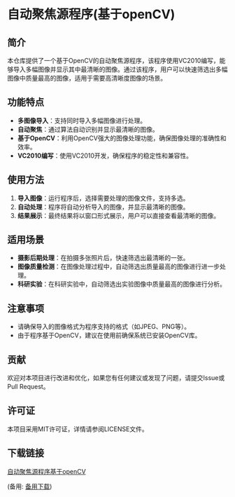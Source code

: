 # 自动聚焦源程序(基于openCV)

## 简介

本仓库提供了一个基于OpenCV的自动聚焦源程序，该程序使用VC2010编写，能够导入多幅图像并显示其中最清晰的图像。通过该程序，用户可以快速筛选出多幅图像中质量最高的图像，适用于需要高清晰度图像的场景。

## 功能特点

- **多图像导入**：支持同时导入多幅图像进行处理。
- **自动聚焦**：通过算法自动识别并显示最清晰的图像。
- **基于OpenCV**：利用OpenCV强大的图像处理功能，确保图像处理的准确性和效率。
- **VC2010编写**：使用VC2010开发，确保程序的稳定性和兼容性。

## 使用方法

1. **导入图像**：运行程序后，选择需要处理的图像文件，支持多选。
2. **自动处理**：程序将自动分析导入的图像，并显示最清晰的图像。
3. **结果展示**：最终结果将以窗口形式展示，用户可以直接查看最清晰的图像。

## 适用场景

- **摄影后期处理**：在拍摄多张照片后，快速筛选出最清晰的一张。
- **图像质量检测**：在图像处理过程中，自动筛选出质量最高的图像进行进一步处理。
- **科研实验**：在科研实验中，自动筛选出实验图像中质量最高的图像进行分析。

## 注意事项

- 请确保导入的图像格式为程序支持的格式（如JPEG、PNG等）。
- 由于程序基于OpenCV，建议在使用前确保系统已安装OpenCV库。

## 贡献

欢迎对本项目进行改进和优化，如果您有任何建议或发现了问题，请提交Issue或Pull Request。

## 许可证

本项目采用MIT许可证，详情请参阅LICENSE文件。

## 下载链接
[自动聚焦源程序基于openCV](https://pan.quark.cn/s/08be7f26dd3f) 

(备用: [备用下载](https://pan.baidu.com/s/1Hh-a-Sy7wddPLsdDisGgLg?pwd=7j4v))

